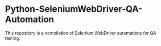 # Python-SeleniumWebDriver-QA-Automation
This repository is a compilation of Selenium WebDriver automations for QA testing.
